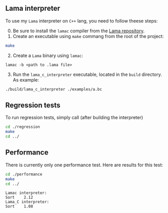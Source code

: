 ## Lama interpreter

To use my `Lama` interpreter on `C++` lang, you need to follow theese steps:

0) Be sure to install the `lamac` compiler from the [Lama repository](https://github.com/PLTools/Lama). 
1) Create an executable using `make` commang from the root of the project:
```bash
make
```
2) Create a `Lama` binary using `lamac`:
```
lamac -b <path to .lama file>
```
3) Run the `lama_c_interpreter` executable, located in the `build` directory. As example:
```bash
./build/lama_c_interpreter ./examples/a.bc
```

## Regression tests

To run regression tests, simply call (after building the interpreter)
```bash
cd ./regression
make
cd ../
```

## Performance

There is currently only one performance test. Here are results for this test:
```bash
cd ./performance
make
cd ../
```

```
Lamac interpreter:
Sort	2.12
Lama_C interpreter:
Sort	1.08
```
